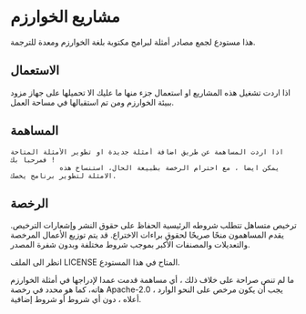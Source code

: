 # مشاريع الخوارزم


هذا مستودع لجمع مصادر أمثلة لبرامج مكتوبة بلغة الخوارزم ومعدة للترجمة. 	



## الاستعمال

اذا اردت تشغيل هذه المشاريع او استعمال جزء منها ما عليك الا تحميلها على جهاز مزود ببيئة الخوارزم
ومن تم استقبالها في مساحة العمل.



## المساهمة


	اذا اردت المساهمة عن طريق اضافة أمثلة جديدة او تطوير الأمثلة المتاحة فمرحبا بك !
				يمكن ايضا ، مع احترام الرخصة بطبيعة الحال، استنساخ هذه الامثلة لتطوير برنامج يخصك.			

## الرخصة

ترخيص متساهل تتطلب شروطه الرئيسية الحفاظ على حقوق النشر وإشعارات الترخيص.
			يقدم المساهمون منحًا صريحًا لحقوق براءات الاختراع. قد يتم توزيع الأعمال المرخصة والتعديلات والمصنفات الأكبر بموجب شروط 
			مختلفة وبدون شفرة المصدر.	

انظر الى الملف  LICENSE المتاح في هذا المستودع.

ما لم تنص صراحة على خلاف ذلك ، أي مساهمة قدمت عمدا
			لإدراجها في أمثلة الخوارزم هاته، كما هو محدد في رخصة Apache-2.0 ، يجب أن يكون
					 مرخص على النحو الوارد أعلاه ، دون أي شروط أو شروط إضافية.
